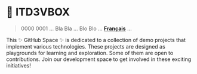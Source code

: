# 💠 ITD3VBOX

> 0000 0001 ... Bla Bla ... Blo Blo ... **[Français](https://github.com/itd3vbox/docs/blob/main/README.fr.md)** ...


This ✨ GitHub Space ✨ is dedicated to a collection of demo projects that implement various technologies.
These projects are designed as playgrounds for learning and exploration. 
Some of them are open to contributions. 
Join our development space to get involved in these exciting initiatives!
